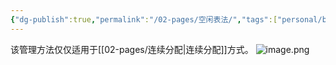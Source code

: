 ```yaml
---
{"dg-publish":true,"permalink":"/02-pages/空闲表法/","tags":["personal/blog","os/file"]}
---
```


该管理方法仅仅适用于[[02-pages/连续分配\|连续分配]]方式。
![image.png](https://yelanyanyu-img-bed.oss-cn-hangzhou.aliyuncs.com/img/blog/2024/10/20241023222314.png)
